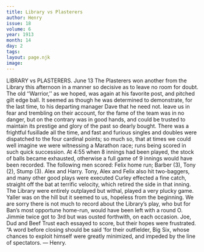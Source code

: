 ```yaml
---
title: Library vs Plasterers
author: Henry
issue: 18
volume: 6
year: 1913
month: 14
day: 2
tags:
layout: page.njk
image:
---
```

LIBRARY vs PLASTERERS.    June 13    The Plasterers won another from the Library this afternoon in a manner so decisive as to leave no room for doubt. The old ‘‘Warrior,’’ as we hoped, was again at his favorite post, and pitched gilt edge ball. It seemed as though he was determined to demonstrate, for the last time, to his departing manager Dave that he need not. leave us in fear and trembling on their account, for the fame of the team was in no danger, but on the contrary was in good hands, and could be trusted to maintain its prestige and glory of the past so dearly bought. There was a frightful fusillade all the time, and fast and furious singles and doubles were dispatched to the four cardinal points; so much so, that at times we could well imagine we were witnessing a Marathon race; runs being scored in such quick succession. At 4:55 when 8 innings had been played, the stock of balls became exhausted, otherwise a full game of 9 innings would have been recorded. The following men scored: Felix home run; Barber (3), Tony (2), Stump (3). Alex and Harry. Tony, Alex and Felix also hit two-baggers, and many other good plays were executed Curley effected a fine catch, straight off the bat at terrific velocity, which retired the side in that inning. The Library were entirely outplayed but withal, played a very plucky game. Yaller was on the hill but it seemed to us, hopeless from the beginning. We are sorry there is not much to record about the Library’s play, who but for Ban’s most opportune home-run, would have been left with a round O. Jimmie twice got to 3rd but was ousted forthwith, on each occasion. Joe, Dud and Beef Trust each essayed to score, but their hopes were frustrated. “A word before closing should be said ‘for their outfielder, Big Six, whose chances to exploit himself were greatly minimized, and impeded by the line of spectators. — Henry. 
